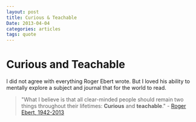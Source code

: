```yaml
---
layout: post
title: Curious & Teachable
Date: 2013-04-04
categories: articles
tags: quote
---
```


# Curious and Teachable

I did not agree with everything Roger Ebert wrote. But I loved his ability to mentally explore a subject and journal that for the world to read.
> "What I believe is that all clear-minded people should remain two things throughout their lifetimes: **Curious** and **teachable**." - [Roger Ebert, 1942-2013](http://rogerebert.suntimes.com)